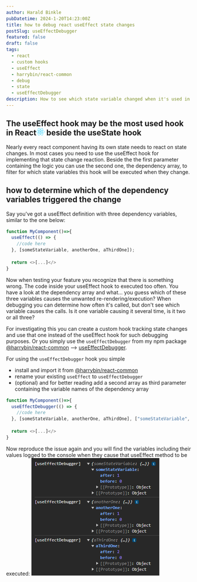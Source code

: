 ```yaml
---
author: Harald Binkle
pubDatetime: 2024-1-20T14:23:00Z
title: how to debug react useEffect state changes
postSlug: useEffectDebugger
featured: false
draft: false
tags:
  - react
  - custom hooks
  - useEffect
  - harrybin/react-common
  - debug
  - state   
  - useEffectDebugger
description: How to see which state variable changed when it's used in a useEffect hook
---
```


## The useEffect hook may be the most used hook in React<img alt="React-icon" src="../../../public/assets/React-icon.svg" style="all: unset;height: 20px"> beside the useState hook

Nearly every react component having its own state needs to react on state changes.
In most cases you need to use the useEffect hook for implementing that state change reaction.
Beside the the first parameter containing the logic you can use the second one, the dependency array, to filter for which state variables this hook will be executed when they change.

## how to determine which of the dependency variables triggered the change

Say you've got a useEffect definition with three dependency variables, similar to the one below:

```typescript
function MyComponent()=>{
  useEffect(() => {
    //code here
  }, [someStateVariable, anotherOne, aThirdOne]);

  return <>[...]</>
}
```

Now when testing your feature you recognize that there is something wrong.
The code inside your useEffect hook to executed too often.
You have a look at the dependency array and what... you guess which of these three variables causes the unwanted re-rendering/execution?
When debugging you can determine how often it's called, but don't see which variable causes the calls.
Is it one variable causing it several time, is it two or all three?

For investigating this you can create a custom hook tracking state changes and use that one instead of the useEffect hook for such debugging purposes.
Or you simply use the `useEffectDebugger` from my npm package [@harrybin/react-common](https://www.npmjs.com/package/@harrybin/react-common) --> [useEffectDebugger](https://harrybin.de/react-common/typedoc/functions/.utils.useEffectDebugger.html).

For using the `useEffectDebugger` hook you simple 
- install and import it from [@harrybin/react-common](https://www.npmjs.com/package/@harrybin/react-common)
- rename your existing `useEffect` to `useEffectDebugger`
- (optional) and for better reading add a second array as third parameter containing the variable names of the dependency array

```typescript
function MyComponent()=>{
  useEffectDebugger(() => {
    //code here
  }, [someStateVariable, anotherOne, aThirdOne], ["someStateVariable", "anotherOne", "aThirdOne"]);

  return <>[...]</>
}
```
Now reproduce the issue again and you will find the variables including their values logged to the console when they cause that useEffect method to be executed:
![useEffectDebugger console](../../assets/useEffectDebuggerConsole.png)
